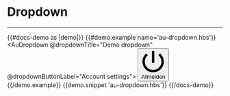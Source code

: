 # Dropdown

---

{{#docs-demo as |demo|}}
  {{#demo.example name='au-dropdown.hbs'}}
    <AuDropdown @dropdownTitle="Demo dropdown" @dropdownButtonLabel="Account settings">
      <button class="au-c-dropdown__item" role="menuitem">
        <svg xmlns="http://www.w3.org/2000/svg" viewBox="0 0 44 44" class="au-c-icon au-c-icon--left" aria-hidden="true">
          <path d="M24.1666667,2.5 L19.8333333,2.5 L19.8333333,24.1666667 L24.1666667,24.1666667 L24.1666667,2.5 Z M34.6316667,7.20166667 L31.555,10.2783333 C34.9783333,13.03 37.1666667,17.255 37.1666667,22 C37.1666667,30.385 30.385,37.1666667 22,37.1666667 C13.615,37.1666667 6.83333333,30.385 6.83333333,22 C6.83333333,17.255 9.02166667,13.03 12.4233333,10.2566667 L9.36833333,7.20166667 C5.165,10.7766667 2.5,16.0633333 2.5,22 C2.5,32.7683333 11.2316667,41.5 22,41.5 C32.7683333,41.5 41.5,32.7683333 41.5,22 C41.5,16.0633333 38.835,10.7766667 34.6316667,7.20166667 Z"/>
        </svg>Afmelden
      </button>
    </AuDropdown>
  {{/demo.example}}
  {{demo.snippet 'au-dropdown.hbs'}}
{{/docs-demo}}

